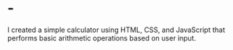 # -
I created a simple calculator using HTML, CSS, and JavaScript that performs basic arithmetic operations based on user input.
